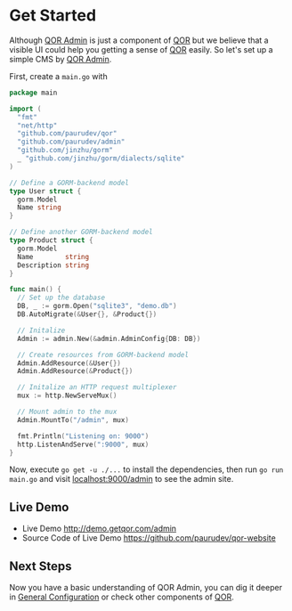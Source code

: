 # Get Started

Although [QOR Admin](admin/README.md) is just a component of [QOR](https://github.com/paurudev/qor) but we believe that a visible UI could help you getting a sense of [QOR](https://github.com/paurudev/qor) easily. So let's set up a simple CMS by [QOR Admin](admin/README.md).

First, create a `main.go` with

```go
package main

import (
  "fmt"
  "net/http"
  "github.com/paurudev/qor"
  "github.com/paurudev/admin"
  "github.com/jinzhu/gorm"
  _ "github.com/jinzhu/gorm/dialects/sqlite"
)

// Define a GORM-backend model
type User struct {
  gorm.Model
  Name string
}

// Define another GORM-backend model
type Product struct {
  gorm.Model
  Name        string
  Description string
}

func main() {
  // Set up the database
  DB, _ := gorm.Open("sqlite3", "demo.db")
  DB.AutoMigrate(&User{}, &Product{})

  // Initalize
  Admin := admin.New(&admin.AdminConfig{DB: DB})

  // Create resources from GORM-backend model
  Admin.AddResource(&User{})
  Admin.AddResource(&Product{})

  // Initalize an HTTP request multiplexer
  mux := http.NewServeMux()

  // Mount admin to the mux
  Admin.MountTo("/admin", mux)

  fmt.Println("Listening on: 9000")
  http.ListenAndServe(":9000", mux)
}
```

Now, execute `go get -u ./...` to install the dependencies, then run `go run main.go` and visit [localhost:9000/admin](localhost:9000/admin) to see the admin site.

## Live Demo

* Live Demo http://demo.getqor.com/admin
* Source Code of Live Demo https://github.com/paurudev/qor-website

## Next Steps

Now you have a basic understanding of QOR Admin, you can dig it deeper in [General Configuration](/admin/general.md) or check other components of [QOR](https://github.com/paurudev/qor).
